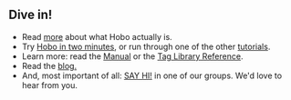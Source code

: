 ## Dive in!

* Read <a href="/manual/about">more</a> about what Hobo actually is.
* Try <a href="/tutorials/two-minutes">Hobo in two minutes</a>, or run through one of the other <a href="/tutorials">tutorials</a>.
* Learn more: read the <a href="http://cookbook.hobocentral.net/manual">Manual</a> or the <a href="http://cookbook.hobocentral.net/api_taglibs">Tag Library Reference</a>.
* Read the <a href="/blog">blog.</a>
* And, most important of all: <a href="/manual/community">SAY HI!</a> in one of our groups. We'd love to hear from you.
